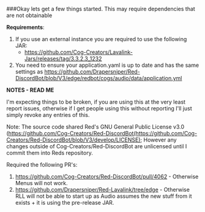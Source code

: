 ###Okay lets get a few things started. This may require dependencies that are not obtainable


**Requirements**:
1. If you use an external instance you are required to use the following JAR:
    - <https://github.com/Cog-Creators/Lavalink-Jars/releases/tag/3.3.2.3_1232>
2. You need to ensure your application.yaml is up to date and has the same settings as <https://github.com/Drapersniper/Red-DiscordBot/blob/V3/edge/redbot/cogs/audio/data/application.yml>



**NOTES - READ ME**

I'm expecting things to be broken, if you are using this at the very least report issues, otherwise if I get people using this without reporting I'll just simply revoke any entries of this.


Note: The source code shared Red's GNU General Public License v3.0 (https://github.com/Cog-Creators/Red-DiscordBot(https://github.com/Cog-Creators/Red-DiscordBot/blob/V3/develop/LICENSE); However any changes outside of Cog-Creators/Red-DiscordBot are unlicensed until I commit them into Reds repository.



Required the following PR's:

1. https://github.com/Cog-Creators/Red-DiscordBot/pull/4062 - Otherwise Menus will not work.
2. https://github.com/Drapersniper/Red-Lavalink/tree/edge - Otherwise RLL will not be able to start up as Audio assumes the new stuff from it exists + it is using the pre-release JAR.